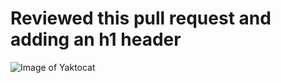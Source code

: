 # Reviewed this pull request and adding an h1 header

![Image of Yaktocat](https://octodex.github.com/images/yaktocat.png)

